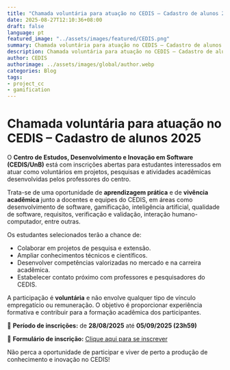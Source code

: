 ```yaml
---
title: "Chamada voluntária para atuação no CEDIS – Cadastro de alunos 2025"
date: 2025-08-27T12:10:36+08:00
draft: false
language: pt
featured_image: "../assets/images/featured/CEDIS.png"
summary: Chamada voluntária para atuação no CEDIS – Cadastro de alunos 2025
description: Chamada voluntária para atuação no CEDIS – Cadastro de alunos 2025
author: CEDIS
authorimage: ../assets/images/global/author.webp
categories: Blog
tags: 
- project_cc
- gamification
---
```

# Chamada voluntária para atuação no CEDIS – Cadastro de alunos 2025

O **Centro de Estudos, Desenvolvimento e Inovação em Software (CEDIS/UnB)** está com inscrições abertas para estudantes interessados em atuar como voluntários em projetos, pesquisas e atividades acadêmicas desenvolvidas pelos professores do centro.

Trata-se de uma oportunidade de **aprendizagem prática** e de **vivência acadêmica** junto a docentes e equipes do CEDIS, em áreas como desenvolvimento de software, gamificação, inteligência artificial, qualidade de software, requisitos, verificação e validação, interação humano-computador, entre outras.

Os estudantes selecionados terão a chance de:

* Colaborar em projetos de pesquisa e extensão.
* Ampliar conhecimentos técnicos e científicos.
* Desenvolver competências valorizadas no mercado e na carreira acadêmica.
* Estabelecer contato próximo com professores e pesquisadores do CEDIS.

A participação é **voluntária** e não envolve qualquer tipo de vínculo empregatício ou remuneração. O objetivo é proporcionar experiência formativa e contribuir para a formação acadêmica dos participantes.

📅 **Período de inscrições:** de **28/08/2025** até **05/09/2025 (23h59)**

🔗 **Formulário de inscrição:** [Clique aqui para se inscrever](https://forms.office.com/r/nBxweLW95H)

Não perca a oportunidade de participar e viver de perto a produção de conhecimento e inovação no CEDIS!